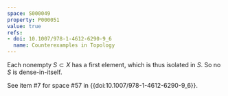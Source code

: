 ```yaml
---
space: S000049
property: P000051
value: true
refs:
- doi: 10.1007/978-1-4612-6290-9_6
  name: Counterexamples in Topology
---
```


Each nonempty $S \subset X$ has a first element, which is thus isolated in $S$. So no $S$ is dense-in-itself.

See item #7 for space #57 in {{doi:10.1007/978-1-4612-6290-9_6}}.
